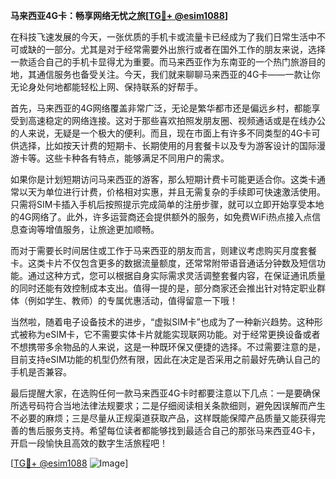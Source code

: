 **马来西亚4G卡：畅享网络无忧之旅[[TG💪+ @esim1088](https://t.me/s/esim1088)]**

在科技飞速发展的今天，一张优质的手机卡或流量卡已经成为了我们日常生活中不可或缺的一部分。尤其是对于经常需要外出旅行或者在国外工作的朋友来说，选择一款适合自己的手机卡显得尤为重要。而马来西亚作为东南亚的一个热门旅游目的地，其通信服务也备受关注。今天，我们就来聊聊马来西亚的4G卡——一款让你无论身处何地都能轻松上网、保持联系的好帮手。

首先，马来西亚的4G网络覆盖非常广泛，无论是繁华都市还是偏远乡村，都能享受到高速稳定的网络连接。这对于那些喜欢拍照发朋友圈、视频通话或是在线办公的人来说，无疑是一个极大的便利。而且，现在市面上有许多不同类型的4G卡可供选择，比如按天计费的短期卡、长期使用的月套餐卡以及专为游客设计的国际漫游卡等。这些卡种各有特点，能够满足不同用户的需求。

如果你是计划短期访问马来西亚的游客，那么短期计费卡可能更适合你。这类卡通常以天为单位进行计费，价格相对实惠，并且无需复杂的手续即可快速激活使用。只需将SIM卡插入手机后按照提示完成简单的注册步骤，就可以立即开始享受本地的4G网络了。此外，许多运营商还会提供额外的服务，如免费WiFi热点接入点信息查询等增值服务，让旅途更加顺畅。

而对于需要长时间居住或工作于马来西亚的朋友而言，则建议考虑购买月度套餐卡。这类卡片不仅包含更多的数据流量额度，还常常附带语音通话分钟数及短信功能。通过这种方式，您可以根据自身实际需求灵活调整套餐内容，在保证通讯质量的同时还能有效控制成本支出。值得一提的是，部分商家还会推出针对特定职业群体（例如学生、教师）的专属优惠活动，值得留意一下哦！

当然啦，随着电子设备技术的进步，“虚拟SIM卡”也成为了一种新兴趋势。这种形式被称为eSIM卡，它不需要实体卡片就能实现联网功能。对于经常更换设备或者不想携带多余物品的人来说，这是一种既环保又便捷的选择。不过需要注意的是，目前支持eSIM功能的机型仍然有限，因此在决定是否采用之前最好先确认自己的手机是否兼容。

最后提醒大家，在选购任何一款马来西亚4G卡时都要注意以下几点：一是要确保所选号码符合当地法律法规要求；二是仔细阅读相关条款细则，避免因误解而产生不必要的麻烦；三是尽量从正规渠道获取产品，这样既能保障产品质量又能获得完善的售后服务支持。希望每位读者都能够找到最适合自己的那张马来西亚4G卡，开启一段愉快且高效的数字生活旅程吧！

[[TG💪+ @esim1088](https://t.me/s/esim1088) ![Image](https://i.postimg.cc/4NQfJmqS/Snipaste-2025-05-13-00-14-12.png)]